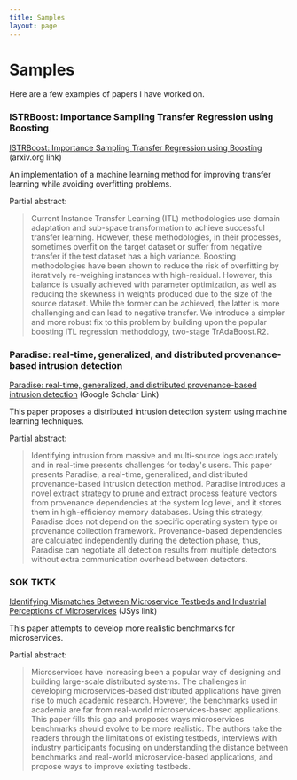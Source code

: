 ```yaml
---
title: Samples
layout: page
---
```


# Samples

Here are a few examples of papers I have worked on. 

### ISTRBoost: Importance Sampling Transfer Regression using Boosting

[ISTRBoost: Importance Sampling Transfer Regression using Boosting](https://arxiv.org/abs/2204.12044) (arxiv.org link)   

An implementation of a machine learning method for improving transfer learning while avoiding overfitting problems. 

Partial abstract:

> Current Instance Transfer Learning (ITL) methodologies use domain adaptation and sub-space transformation to achieve successful transfer learning. However, these methodologies, in their processes, sometimes overfit on the target dataset or suffer from negative transfer if the test dataset has a high variance. Boosting methodologies have been shown to reduce the risk of overfitting by iteratively re-weighing instances with high-residual. However, this balance is usually achieved with parameter optimization, as well as reducing the skewness in weights produced due to the size of the source dataset. While the former can be achieved, the latter is more challenging and can lead to negative transfer. We introduce a simpler and more robust fix to this problem by building upon the popular boosting ITL regression methodology, two-stage TrAdaBoost.R2.

### Paradise: real-time, generalized, and distributed provenance-based intrusion detection

[Paradise: real-time, generalized, and distributed provenance-based intrusion detection](https://scholar.google.com/citations?view_op=view_citation&hl=en&user=08UkfMsAAAAJ&sortby=pubdate&citation_for_view=08UkfMsAAAAJ:5qfkUJPXOUwC) (Google Scholar Link) 

This paper proposes a distributed intrusion detection system using machine learning techniques. 

Partial abstract: 

>  Identifying intrusion from massive and multi-source logs accurately and in real-time presents challenges for today's users. This paper presents Paradise, a real-time, generalized, and distributed provenance-based intrusion detection method. Paradise introduces a novel extract strategy to prune and extract process feature vectors from provenance dependencies at the system log level, and it stores them in high-efficiency memory databases. Using this strategy, Paradise does not depend on the specific operating system type or provenance collection framework. Provenance-based dependencies are calculated independently during the detection phase, thus, Paradise can negotiate all detection results from multiple detectors without extra communication overhead between detectors.

### SOK TKTK

[Identifying Mismatches Between Microservice Testbeds and Industrial Perceptions of Microservices](https://escholarship.org/uc/item/5v3489k8) (JSys link) 

This paper attempts to develop more realistic benchmarks for microservices. 

Partial abstract:

> Microservices have increasing been a popular way of designing and building large-scale distributed systems. The challenges in developing microservices-based distributed applications have given rise to much academic research. However, the benchmarks used in academia are far from real-world microservices-based applications. This paper fills this gap and proposes ways microservices benchmarks should evolve to be more realistic. The authors take the readers through the limitations of existing testbeds, interviews with industry participants focusing on understanding the distance between benchmarks and real-world microservice-based applications, and propose ways to improve existing testbeds.
